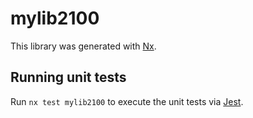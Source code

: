 # mylib2100

This library was generated with [Nx](https://nx.dev).

## Running unit tests

Run `nx test mylib2100` to execute the unit tests via [Jest](https://jestjs.io).
